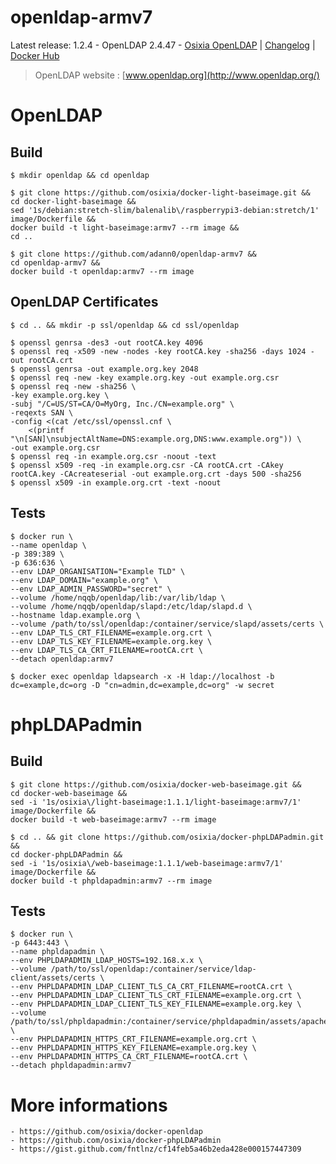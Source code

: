 # openldap-armv7

Latest release: 1.2.4 - OpenLDAP 2.4.47 -  [Osixia OpenLDAP](https://github.com/osixia/docker-openldap) | [Changelog](CHANGELOG.md) | [Docker Hub](https://hub.docker.com/r/osixia/openldap/) 

> OpenLDAP website : [www.openldap.org](http://www.openldap.org/)

# OpenLDAP

## Build
    
    $ mkdir openldap && cd openldap

    $ git clone https://github.com/osixia/docker-light-baseimage.git && 
    cd docker-light-baseimage &&
    sed '1s/debian:stretch-slim/balenalib\/raspberrypi3-debian:stretch/1' image/Dockerfile &&
    docker build -t light-baseimage:armv7 --rm image && 
    cd ..

    $ git clone https://github.com/adann0/openldap-armv7 &&
    cd openldap-armv7 &&
    docker build -t openldap:armv7 --rm image

## OpenLDAP Certificates

    $ cd .. && mkdir -p ssl/openldap && cd ssl/openldap
    
    $ openssl genrsa -des3 -out rootCA.key 4096
    $ openssl req -x509 -new -nodes -key rootCA.key -sha256 -days 1024 -out rootCA.crt
    $ openssl genrsa -out example.org.key 2048
    $ openssl req -new -key example.org.key -out example.org.csr
    $ openssl req -new -sha256 \
    -key example.org.key \
    -subj "/C=US/ST=CA/O=MyOrg, Inc./CN=example.org" \
    -reqexts SAN \
    -config <(cat /etc/ssl/openssl.cnf \
        <(printf "\n[SAN]\nsubjectAltName=DNS:example.org,DNS:www.example.org")) \
    -out example.org.csr
    $ openssl req -in example.org.csr -noout -text
    $ openssl x509 -req -in example.org.csr -CA rootCA.crt -CAkey rootCA.key -CAcreateserial -out example.org.crt -days 500 -sha256
    $ openssl x509 -in example.org.crt -text -noout

## Tests

    $ docker run \
	--name openldap \
	-p 389:389 \
	-p 636:636 \
	--env LDAP_ORGANISATION="Example TLD" \
	--env LDAP_DOMAIN="example.org" \
	--env LDAP_ADMIN_PASSWORD="secret" \
	--volume /home/nqqb/openldap/lib:/var/lib/ldap \
	--volume /home/nqqb/openldap/slapd:/etc/ldap/slapd.d \
	--hostname ldap.example.org \
	--volume /path/to/ssl/openldap:/container/service/slapd/assets/certs \
	--env LDAP_TLS_CRT_FILENAME=example.org.crt \
	--env LDAP_TLS_KEY_FILENAME=example.org.key \
	--env LDAP_TLS_CA_CRT_FILENAME=rootCA.crt \
	--detach openldap:armv7

    $ docker exec openldap ldapsearch -x -H ldap://localhost -b dc=example,dc=org -D "cn=admin,dc=example,dc=org" -w secret

# phpLDAPadmin

## Build

    $ git clone https://github.com/osixia/docker-web-baseimage.git &&
    cd docker-web-baseimage &&
    sed -i '1s/osixia\/light-baseimage:1.1.1/light-baseimage:armv7/1' image/Dockerfile &&
    docker build -t web-baseimage:armv7 --rm image

    $ cd .. && git clone https://github.com/osixia/docker-phpLDAPadmin.git &&
    cd docker-phpLDAPadmin &&
    sed -i '1s/osixia\/web-baseimage:1.1.1/web-baseimage:armv7/1' image/Dockerfile &&
    docker build -t phpldapadmin:armv7 --rm image

## Tests

    $ docker run \
	-p 6443:443 \
	--name phpldapadmin \
	--env PHPLDAPADMIN_LDAP_HOSTS=192.168.x.x \
	--volume /path/to/ssl/openldap:/container/service/ldap-client/assets/certs \
	--env PHPLDAPADMIN_LDAP_CLIENT_TLS_CA_CRT_FILENAME=rootCA.crt \
	--env PHPLDAPADMIN_LDAP_CLIENT_TLS_CRT_FILENAME=example.org.crt \
	--env PHPLDAPADMIN_LDAP_CLIENT_TLS_KEY_FILENAME=example.org.key \
	--volume /path/to/ssl/phpldapadmin:/container/service/phpldapadmin/assets/apache2/certs \
	--env PHPLDAPADMIN_HTTPS_CRT_FILENAME=example.org.crt \
	--env PHPLDAPADMIN_HTTPS_KEY_FILENAME=example.org.key \
	--env PHPLDAPADMIN_HTTPS_CA_CRT_FILENAME=rootCA.crt \
	--detach phpldapadmin:armv7

# More informations

    - https://github.com/osixia/docker-openldap
    - https://github.com/osixia/docker-phpLDAPadmin
    - https://gist.github.com/fntlnz/cf14feb5a46b2eda428e000157447309
